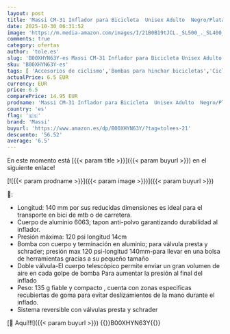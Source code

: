 ```yaml
---
layout: post
title: 'Massi CM-31 Inflador para Bicicleta  Unisex Adulto  Negro/Plata  140 mm'
date: 2025-10-30 06:31:52
image: 'https://m.media-amazon.com/images/I/21B0B19tJCL._SL500_._SL400_.jpg'
comments: true
category: ofertas
author: 'tole.es'
slug: 'B00XHYN63Y-es Massi CM-31 Inflador para Bicicleta Unisex Adulto...'
sku: 'B00XHYN63Y-es'
tags: [ 'Accesorios de ciclismo','Bombas para hinchar bicicletas','Ciclismo','Deportes y aire libre','Ropa y equipo para deportes','bicicleta','massi','🇪🇸', ]
actualPrice: 6.5 EUR
currency: EUR
price: 6.5
comparePrice: 14.95 EUR
prodname: 'Massi CM-31 Inflador para Bicicleta  Unisex Adulto  Negro/Plata  140 mm'
country: 'es'
flag: '🇪🇸'
brand: 'Massi'
buyurl: 'https://www.amazon.es/dp/B00XHYN63Y/?tag=tolees-21'
descuento: '56.52'
average: '6.5'
---
```


En este momento está [{{< param title >}}]({{< param buyurl >}}) en el siguiente enlace!

[![{{< param prodname >}}]({{< param image >}})]({{< param buyurl >}})

🔎:

- Longitud: 140 mm por sus reducidas dimensiones es ideal para el transporte en bici de mtb o de carretera.
- Cuerpo de aluminio 6063; tapon anti-polvo garantizando durabilidad al inflador.
- Presión máxima: 120 psi longitud 14cm
- Bomba con cuerpo y terminación en aluminio; para válvula presta y schrader; presión max 120 psi-longitud 140mm-para llevar en una bolsa de herramientas gracias a su pequeño tamaño
- Doble válvula-El cuerpo telescópico permite enviar un gran volumen de aire en cada golpe de bomba Para aumentar la presión al final del inflado
- Peso: 135 g fiable y compacto , cuenta con zonas especificas recubiertas de goma para evitar deslizamientos de la mano durante el inflado.
- Sistema reversible con válvulas presta y schrader

[🛒 Aquí!!!]({{< param buyurl >}})
{{<world>}}B00XHYN63Y{{</world>}}
